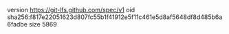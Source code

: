 version https://git-lfs.github.com/spec/v1
oid sha256:f817e22051623d807fc55b1f41912e5f11c461e5d8af5648df8d485b6a6fadbe
size 5869

